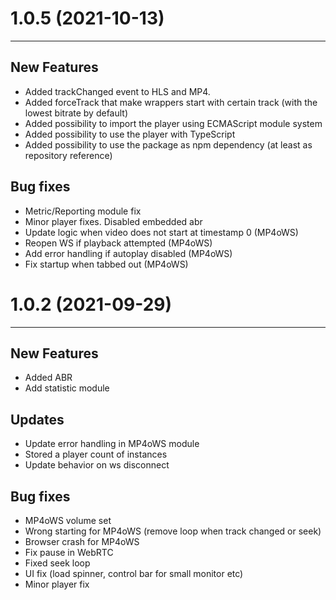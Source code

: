 # 1.0.5 (2021-10-13)

---
## New Features
- Added trackChanged event to HLS and MP4.
- Added forceTrack that make wrappers start with certain track (with the lowest bitrate by default)
- Added possibility to import the player using ECMAScript module system
- Added possibility to use the player with TypeScript
- Added possibility to use the package as npm dependency (at least as repository reference)

## Bug fixes
- Metric/Reporting module fix
- Minor player fixes. Disabled embedded abr
- Update logic when video does not start at timestamp 0 (MP4oWS)
- Reopen WS if playback attempted (MP4oWS)
- Add error handling if autoplay disabled (MP4oWS)
- Fix startup when tabbed out (MP4oWS)
 
# 1.0.2 (2021-09-29)

---
## New Features
- Added ABR
- Add statistic module

## Updates
- Update error handling in MP4oWS module
- Stored a player count of instances
- Update behavior on ws disconnect

## Bug fixes
- MP4oWS volume set
- Wrong starting for MP4oWS (remove loop when track changed or seek)
- Browser crash for MP4oWS
- Fix pause in WebRTC
- Fixed seek loop
- UI fix (load spinner, control bar for small monitor etc)
- Minor player fix
